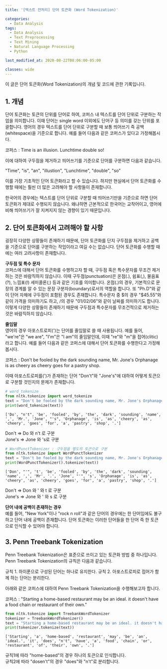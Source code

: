 ```yaml
---
title: '[텍스트 전처리] 단어 토큰화 (Word Tokenization)'

categories:
  - Data Analysis
tags:
  - Data Analysis
  - Text Preprocessing
  - Text Mining
  - Natural Language Processing
  - Python

last_modified_at: 2020-08-22T08:06:00-05:00

classes: wide
---
```


이 글은 단어 토큰화(Word Tokenization)의 개념 및 코드에 관한 기록입니다.

## 1. 개념

단어 토큰화는 토큰의 단위를 단어로 하여, 코퍼스 내 텍스트를 단어 단위로 구분하는 작업을 의미합니다. 이때 단어는 single word 이외에도 단어구 등 의미를 갖는 단위를 포괄합니다. 영어의 경우 텍스트를 단어 단위로 구분할 때 보통 띄어쓰기 즉 공백(whitespace)을 기준으로 합니다. 예를 들어 다음과 같은 코퍼스가 있다고 가정해봅시다.

코퍼스 : Time is an illusion. Lunchtime double so!

이에 대하여 구두점을 제거하고 띄어쓰기를 기준으로 단어를 구분하면 다음과 같습니다.

"Time", "is", "an", "illustion", "Lunchtime", "double", "so"

이를 가장 기초적인 단어 토큰화라고 할 수 있습니다. 하지만 현실에서 단어 토큰화를 수행할 때에는 훨씬 더 많은 고려해야 할 사항들이 존재합니다.

한국어의 경우에는 텍스트를 단어 단위로 구분할 때 띄어쓰기만을 기준으로 하면 단어 토큰화가 제대로 수행되지 않습니다. 왜냐하면 근본적으로 한국어는 교착어이고, 영어에 비해 띄어쓰기가 잘 지켜지지 않는 경향이 있기 때문입니다.

## 2. 단어 토큰화에서 고려해야 할 사항

굉장히 다양한 상황들이 존재하기 때문에, 단어 토큰화를 단지 구두점을 제거하고 공백을 기준으로 단어를 구분하는 작업이라고 여길 수는 없습니다. 단어 토큰화를 수행할 때에는 여러 고려사항이 존재합니다.

**구두점 및 특수 문자**  
코퍼스에 대해서 단어 토큰화를 수행하고자 할 때, 구두점 혹은 특수문자를 무조건 제거하는 것은 바람직하지 않습니다. 이때 구두점(punctuation)은 온점(.), 쉼표(,), 물음표(?), 느낌표(!) 세미콜론(;) 등과 같은 기호를 의미합니다. 온점(.)의 경우, 기본적으로 문장의 경계를 알 수 있는 문장 구분자(boundary)로서의 역할을 합니다. 또 "Ph.D"와 같이 단어 자체에 구두점이 포함된 경우도 존재합니다. 특수문자 중 $의 경우 "$45.55"와 같이 가격을 의미하기도 하고, /의 경우 "01/02/06"와 같이 날짜를 의미하기도 합니다. 이렇게 다양한 상황들이 존재하기 때문에 구두점과 특수문자를 무조건적으로 제거하는 것은 바람직하지 않습니다.

**줄임말**  
영어의 경우 아포스트로피(')는 단어를 줄임말로 쓸 때 사용됩니다. 예를 들어, "we're"은 "we are", "I'm"은 "I am"의 줄임말인데, 이때 "re"와 "m"을 접어(clitic)라고 합니다. 예를 들어 다음과 같은 코퍼스에 대해서 단어 토큰화를 수행한다고 가정해봅시다.

코퍼스 : Don't be fooled by the dark sounding name, Mr. Jone's Orphanage is as cheery as cheery goes for a pastry shop.

이때 아포스트로피를(')가 존재하는 단어 "Don't"와 "Jone's"에 대하여 어떻게 토큰으로 구분할 것인지의 문제가 존재합니다.

```python
# word_tokenize
from nltk.tokenize import word_tokenize
text = "Don't be fooled by the dark sounding name, Mr. Jone's Orphanage is as cheery as cheery goes for a pastry shop."
print(word_tokenize(text))
```

    ['Do', "n't", 'be', 'fooled', 'by', 'the', 'dark', 'sounding', 'name', ',', 'Mr.', 'Jone', "'s", 'Orphanage', 'is', 'as', 'cheery', 'as', 'cheery', 'goes', 'for', 'a', 'pastry', 'shop', '.']


Don't => Do 와 n't 로 구분  
Jone's => Jone 와 's로 구분 

```python
# WordPunctTokenizer : 구두점을 별도의 토큰으로 구분
from nltk.tokenize import WordPunctTokenizer
text = "Don't be fooled by the dark sounding name, Mr. Jone's Orphanage is as cheery as cheery goes for a pastry shop."
print(WordPunctTokenizer().tokenize(text))
```

    ['Don', "'", 't', 'be', 'fooled', 'by', 'the', 'dark', 'sounding', 'name', ',', 'Mr', '.', 'Jone', "'", 's', 'Orphanage', 'is', 'as', 'cheery', 'as', 'cheery', 'goes', 'for', 'a', 'pastry', 'shop', '.']


Don't => Don 와 ' 와 t 로 구분  
Jone's => Jone 와 ' 와 s 로 구분

**단어 내에 공백이 존재하는 경우**  
예를 들어, "New York"이나 "rock n roll"과 같은 단어의 경우에는 한 단어임에도 불구하고 단어 내에 공백이 존재합니다. 단어 토큰화는 이러한 단어들을 한 단어 즉 한 토큰으로 인식할 수 있어야 합니다.

## 3. Penn Treebank Tokenization

Penn Treebank Tokenization은 표준으로 쓰이고 있는 토큰화 방법 중 하나입니다. Penn Treebank Tokenization의 규칙은 다음과 같습니다.

규칙 1. 하이푼으로 구성된 단어는 하나로 유지한다.
규칙 2. 아포스트로피로 접어가 함께 하는 단어는 분리한다.

아래와 같은 코퍼스에 대하여 Penn Treebank Tokenization을 수행해보고자 합니다.

코퍼스 : "Starting a home-based restaurant may be an ideal. it doesn't have a food chain or restaurant of their own."

```python
from nltk.tokenize import TreebankWordTokenizer
tokenizer = TreebankWordTokenizer()
text = "Starting a home-based restaurant may be an ideal. it doesn't have a food chain or restaurant of their own."
print(tokenizer.tokenize(text))
```

    ['Starting', 'a', 'home-based', 'restaurant', 'may', 'be', 'an', 'ideal.', 'it', 'does', "n't", 'have', 'a', 'food', 'chain', 'or', 'restaurant', 'of', 'their', 'own', '.']

규칙1에 따라 "home-based"의 경우 하나의 토큰으로 인식합니다.  
규칙2에 따라 "dosen't"의 경우 "does"와 "n't"로 분리합니다.

